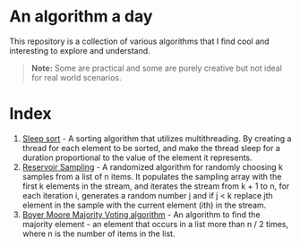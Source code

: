 # An algorithm a day

This repository is a collection of various algorithms that I find cool and interesting to explore and understand. 

> **Note:** Some are practical and some are purely creative but not ideal for real world scenarios. 

# Index
1. [Sleep sort](https://github.com/Subbu-Lakshmi-Sruthi/algo/blob/main/sorting/sleep-sort.cpp) - A sorting algorithm that utilizes multithreading. By creating a thread for each element to be sorted, and make the thread sleep for a duration proportional to the value of the element it represents.
2. [Reservoir Sampling](https://github.com/Subbu-Lakshmi-Sruthi/algo/blob/main/sampling/reservoir-sampling.cpp) - A randomized algorithm for randomly choosing k samples from a list of n items. It populates the sampling array with the first k elements in the stream, and iterates the stream from k + 1 to n, for each iteration i, generates a random number j and if j < k replace jth element in the sample with the current element (ith) in the stream.
3. [Boyer Moore Majority Voting algorithm](https://github.com/Subbu-Lakshmi-Sruthi/algo/blob/main/voting/majority-voting.cpp) - An algorithm to find the majority element - an element that occurs in a list more than n / 2 times, where n is the number of items in the list.
